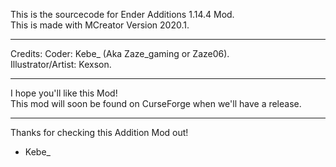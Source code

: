 This is the sourcecode for Ender Additions 1.14.4 Mod.    
This is made with MCreator Version 2020.1.

--------------------------------------------------------

Credits:
Coder: Kebe_ (Aka Zaze_gaming or Zaze06).   
Illustrator/Artist: Kexson.

-----------------------------------------

I hope you'll like this Mod!    
This mod will soon be found on CurseForge when we'll have a release.

--------------------------------------------------------------------

Thanks for checking this Addition Mod out!    
- Kebe_
